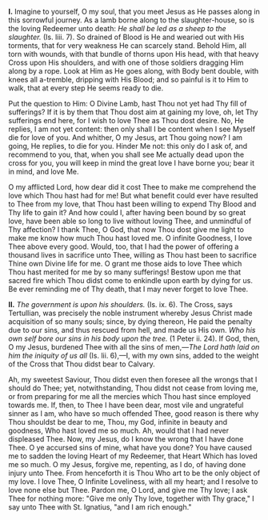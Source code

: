 
**I\.** Imagine to yourself, O my soul, that you meet Jesus as He passes along in this sorrowful journey. As a lamb borne along to the slaughter-house, so is the loving Redeemer unto death: *He shall be led as a sheep to the slaughter.* (Is. liii. 7). So drained of Blood is He and wearied out with His torments, that for very weakness He can scarcely stand. Behold Him, all torn with wounds, with that bundle of thorns upon His head, with that heavy Cross upon His shoulders, and with one of those soldiers dragging Him along by a rope. Look at Him as He goes along, with Body bent double, with knees all a-tremble, dripping with His Blood; and so painful is it to Him to walk, that at every step He seems ready to die.

Put the question to Him: O Divine Lamb, hast Thou not yet had Thy fill of sufferings? If it is by them that Thou dost aim at gaining my love, oh, let Thy sufferings end here, for I wish to love Thee as Thou dost desire. No, He replies, I am not yet content: then only shall I be content when I see Myself die for love of you. And whither, O my Jesus, art Thou going now? I am going, He replies, to die for you. Hinder Me not: this only do I ask of, and recommend to you, that, when you shall see Me actually dead upon the cross for you, you will keep in mind the great love I have borne you; bear it in mind, and love Me.

O my afflicted Lord, how dear did it cost Thee to make me comprehend the love which Thou hast had for me! But what benefit could ever have resulted to Thee from my love, that Thou hast been willing to expend Thy Blood and Thy life to gain it? And how could I, after having been bound by so great love, have been able so long to live without loving Thee, and unmindful of Thy affection? I thank Thee, O God, that now Thou dost give me light to make me know how much Thou hast loved me. O infinite Goodness, I love Thee above every good. Would, too, that I had the power of offering a thousand lives in sacrifice unto Thee, willing as Thou hast been to sacrifice Thine own Divine life for me. O grant me those aids to love Thee which Thou hast merited for me by so many sufferings! Bestow upon me that sacred fire which Thou didst come to enkindle upon earth by dying for us. Be ever reminding me of Thy death, that I may never forget to love Thee.

**II\.** *The government is upon his shoulders.* (Is. ix. 6). The Cross, says Tertullian, was precisely the noble instrument whereby Jesus Christ made acquisition of so many souls; since, by dying thereon, He paid the penalty due to our sins, and thus rescued from hell, and made us His own. *Who his own self bore our sins in his body upon the tree.* (1 Peter ii. 24). If God, then, O my Jesus, burdened Thee with all the sins of men,—*The Lord hath laid on him the iniquity of us all* (Is. lii. 6),—I, with my own sins, added to the weight of the Cross that Thou didst bear to Calvary.

Ah, my sweetest Saviour, Thou didst even then foresee all the wrongs that I should do Thee; yet, notwithstanding, Thou didst not cease from loving me, or from preparing for me all the mercies which Thou hast since employed towards me. If, then, to Thee I have been dear, most vile and ungrateful sinner as I am, who have so much offended Thee, good reason is there why Thou shouldst be dear to me, Thou, my God, infinite in beauty and goodness, Who hast loved me so much. Ah, would that I had never displeased Thee. Now, my Jesus, do I know the wrong that I have done Thee. O ye accursed sins of mine, what have you done? You have caused me to sadden the loving Heart of my Redeemer, that Heart Which has loved me so much. O my Jesus, forgive me, repenting, as I do, of having done injury unto Thee. From henceforth it is Thou Who art to be the only object of my love. I love Thee, O Infinite Loveliness, with all my heart; and I resolve to love none else but Thee. Pardon me, O Lord, and give me Thy love; I ask Thee for nothing more: \"Give me only Thy love, together with Thy grace,\" I say unto Thee with St. Ignatius, \"and I am rich enough.\"

